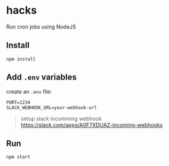 # hacks
Run cron jobs using NodeJS

## Install
`npm install`

## Add `.env` variables
create an `.env` file:
```
PORT=1234
SLACK_WEBHOOK_URL=your-webhook-url
```
> setup slack incomming webhook https://slack.com/apps/A0F7XDUAZ-incoming-webhooks

## Run
`npm start`

